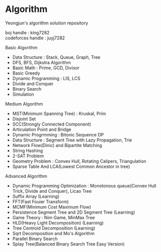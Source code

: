 # Algorithm
Yeongjun's algorithm solution repository   

boj handle : king7282   
codeforces handle : juyj7282   
   
Basic Algorithm   
 - Data Structure : Stack, Queue, Graph, Tree   
 - DFS, BFS, Dijkstra Algorithm   
 - Basic Math : Prime, GCD, Divisor
 - Basic Greedy   
 - Dynamic Programming : LIS, LCS   
 - Divide and Conquer
 - Binary Search
 - Simulation
 
Medium Algorithm   
 - MST(Minimum Spanning Tree) : Kruskal, Prim   
 - Disjoint Set   
 - SCC(Strongly Connected Component)   
 - Articulation Point and Bridge   
 - Dynamic Progrmming : Bitonic Sequence DP
 - Data Structure : Segment Tree with Lazy Propagation, Trie   
 - Network Flow(Dinic) and Bipartite Matching   
 - String Hashing   
 - 2-SAT Problem
 - Geometry Problem : Convex Hull, Rotating Calipers, Triangulation
 - Sparse Table And LCA(Lowest Common Ancestor in tree)
 
Advanced Algorithm
 - Dynamic Programming Optimization : Monotonous queue(Convex Hull Trick, Divide and Conquer), Licao Tree
 - Suffix Array (Learning)
 - FFT(Fast Fouier Transform)
 - MCMF(Minimum Cost Maximum Flow)
 - Persistence Segment Tree and 2D Segment Tree (Learning)
 - Game Theory : Nim Game, MinMax Tree
 - HLD(Heavy Light Decomposition) (Learning)
 - Tree Centroid Decomposition (Learning)
 - Sqrt Decomposition and Mo's Algorithm
 - Parallel Binary Search
 - Splay Tree(Balanced Binary Search Tree Easy Version)
